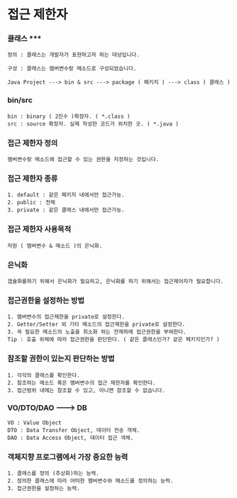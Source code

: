 # 접근 제한자
### 클래스 ***
    정의 : 클래스는 개발자가 표현하고자 하는 대상입니다.

    구성 : 클래스는 멤버변수랑 메소드로 구성되었습니다.

    Java Project ---> bin & src ---> package ( 페키지 ) ---> class ( 클래스 )
### bin/src
    bin : binary ( 2진수 )확장자. ( *.class )
    src : source 확장자. 실제 작성한 코드가 위치한 곳. ( *.java )

### 접근 제한자 정의
    멤버변수랑 메소드에 접근할 수 있는 권한을 지정하는 것입니다.

### 접근 제한자 종류
    1. default : 같은 페키지 내에서만 접근가능.
    2. public : 전체
    3. private : 같은 클래스 내에서만 접근가능.

### 접근 제한자 사용목적
    자원 ( 멤버변수 & 메소드 )의 은닉화.

### 은닉화
    갭슐화를하기 위해서 은닉화가 필요하고, 은닉화를 하기 위해서는 접근제어자가 필요합니다.

### 접근권한을 설정하는 방법
    1. 멤버변수의 접근제한을 private로 설정한다.
    2. Getter/Setter 외 기타 메소드의 접근제한을 private로 설정한다.
    3. 꼭 필요한 메소드의 노출을 최소화 하는 전제하에 접근권한을 부여한다.
    Tip : 호출 위체에 따라 접근권한을 판단한다. ( 같은 클래스인가? 같은 페키지인가? )

### 참조할 권한이 있는지 판단하는 방법
    1. 각각의 클래스를 확인한다.
    2. 참조하는 메소드 혹은 멤버변수의 접근 제한자를 확인한다.
    3. 접근범위 내에는 참조할 수 있고, 아니면 참조할 수 없습니다.

### VO/DTO/DAO ---> DB
    VO : Value Object
    DTO : Data Transfer Object, 데이터 전송 객체.
    DAO : Data Access Object, 데이터 접근 객체.

### 객체지향 프로그램에서 가장 중요한 능력
    1. 클래스를 정의 (추상화)하는 능력.
    2. 정의한 클래스에 따라 어떠한 멤버변수와 메소드를 정의하는 능력.
    3. 접근권한을 설정하는 능력.




    
